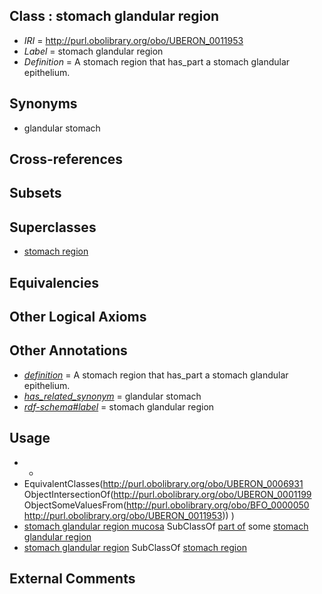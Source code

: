 
## Class : stomach glandular region

 * *IRI* = http://purl.obolibrary.org/obo/UBERON_0011953
 * *Label* = stomach glandular region
 * *Definition* = A stomach region that has_part a stomach glandular epithelium.

## Synonyms

 * glandular stomach

## Cross-references


## Subsets


## Superclasses

 * [stomach region](../../UBERON/34/UBERON_0009034.md)

## Equivalencies


## Other Logical Axioms


## Other Annotations

 * *[definition](../../IAO/15/IAO_0000115.md)* = A stomach region that has_part a stomach glandular epithelium.
 * *[has_related_synonym](../../ym/oboInOwl#hasRelatedSynonym.md)* = glandular stomach
 * *[rdf-schema#label](../../el/rdf-schema#label.md)* = stomach glandular region

## Usage

 * -
 * EquivalentClasses(<http://purl.obolibrary.org/obo/UBERON_0006931> ObjectIntersectionOf(<http://purl.obolibrary.org/obo/UBERON_0001199> ObjectSomeValuesFrom(<http://purl.obolibrary.org/obo/BFO_0000050> <http://purl.obolibrary.org/obo/UBERON_0011953>)) )
 * [stomach glandular region mucosa](../../UBERON/31/UBERON_0006931.md) SubClassOf [part of](../../BFO/50/BFO_0000050.md) some [stomach glandular region](../../UBERON/53/UBERON_0011953.md)
 * [stomach glandular region](../../UBERON/53/UBERON_0011953.md) SubClassOf [stomach region](../../UBERON/34/UBERON_0009034.md)

## External Comments

